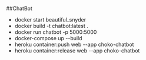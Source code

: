 ##ChatBot
* docker start beautiful_snyder 
* docker build -t chatbot:latest .
* docker run chatbot -p 5000:5000
* docker-compose up --build
* heroku container:push web --app choko-chatbot
* heroku container:release web --app choko-chatbot

